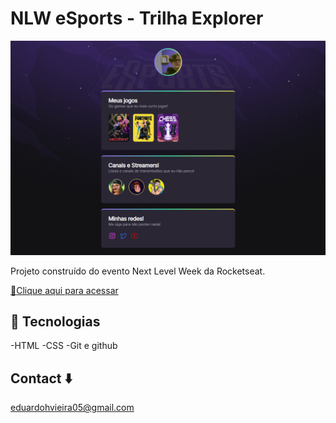 # NLW eSports - Trilha Explorer

![preview](./.github/eduard0vieira.github.io_NWL-Esports_.png)

Projeto construído do evento Next Level Week da Rocketseat.

[ :dart:Clique aqui para acessar](https://eduard0vieira.github.io/NWL-Esports/)

## :balloon: Tecnologias

-HTML
-CSS
-Git e github

## Contact :arrow_down:

eduardohvieira05@gmail.com
